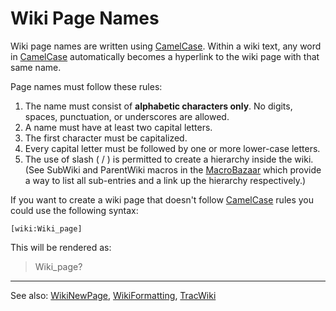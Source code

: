 # Wiki Page Names


Wiki page names are written using [CamelCase](camel-case). Within a wiki text, any word in [CamelCase](camel-case) automatically becomes a hyperlink to the wiki page with that same name.


Page names must follow these rules:

1. The name must consist of **alphabetic characters only**. No digits, spaces, punctuation, or underscores are allowed.
1. A name must have at least two capital letters.
1. The first character must be capitalized.
1. Every capital letter must be followed by one or more lower-case letters. 
1. The use of slash ( / ) is permitted to create a hierarchy inside the wiki.  (See SubWiki and ParentWiki macros in the [ MacroBazaar](http://projects.edgewall.com/trac/wiki/MacroBazaar) which provide a way to list all sub-entries and a link up the hierarchy respectively.)


If you want to create a wiki page that doesn't follow [CamelCase](camel-case) rules you could use the following syntax:

```wiki
[wiki:Wiki_page]
```


This will be rendered as:

> Wiki_page?

---


See also: [WikiNewPage](wiki-new-page), [WikiFormatting](wiki-formatting), [TracWiki](trac-wiki)